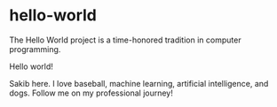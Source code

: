 # hello-world
The Hello World project is a time-honored tradition in computer programming.

Hello world!

Sakib here. I love baseball, machine learning, artificial intelligence, and dogs. Follow me on my professional journey! 
